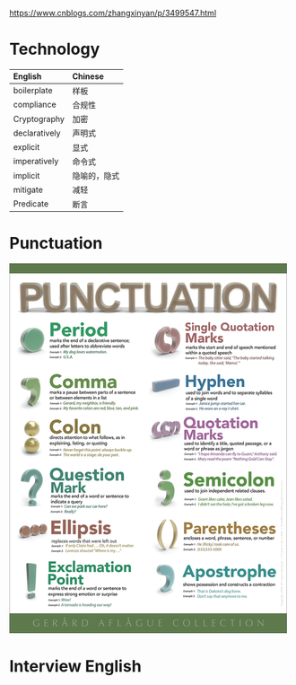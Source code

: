 https://www.cnblogs.com/zhangxinyan/p/3499547.html

# Technology

| English  | Chinese   |
| :--- | :-------------------------- |
| boilerplate| 样板 |
| compliance| 合规性 |
| Cryptography | 加密 |
| declaratively | 声明式 |
| explicit| 显式  |
| imperatively | 命令式 |
| implicit | 隐喻的，隐式 |
| mitigate | 减轻 |
| Predicate | 断言 |

# Punctuation
![Punctuation](images/punctuation_poster.png)


# Interview English